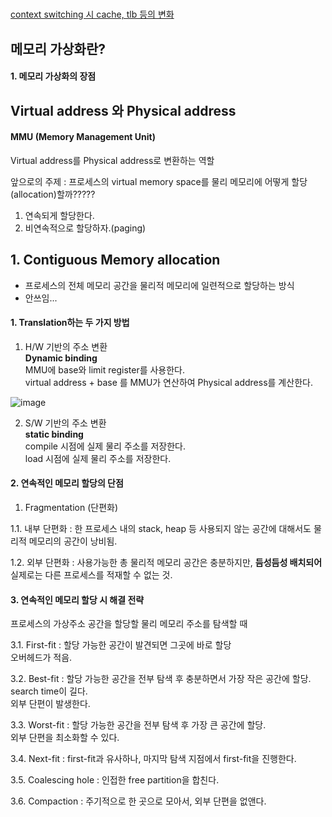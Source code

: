 

# 

[context switching 시 cache, tlb 등의 변화](https://cs.stackexchange.com/questions/1088/what-happens-to-the-cache-contents-on-a-context-switch?newreg=450135320b8d41b78853295079bd1d3b)  


## 메모리 가상화란?  

#### 1. 메모리 가상화의 장점  


## Virtual address 와 Physical address  

#### MMU (Memory Management Unit)  
Virtual address를 Physical address로 변환하는 역할  


앞으로의 주제 : 프로세스의 virtual memory space를 물리 메모리에 어떻게 할당(allocation)할까?????  

1. 연속되게 할당한다.  
2. 비연속적으로 할당하자.(paging)  


## 1. Contiguous Memory allocation  
 * 프로세스의 전체 메모리 공간을 물리적 메모리에 일련적으로 할당하는 방식  
 * 안쓰임...  
 
#### 1. Translation하는 두 가지 방법  

1. H/W 기반의 주소 변환    
**Dynamic binding**  
MMU에 base와 limit register를 사용한다.  
virtual address + base 를 MMU가 연산하여 Physical address를 계산한다.  

![image](https://user-images.githubusercontent.com/62331555/79811702-a2ae3f80-83b1-11ea-80c5-6106cb9fa75e.png)  


2. S/W 기반의 주소 변환  
**static binding**  
compile 시점에 실제 물리 주소를 저장한다.  
load 시점에 실제 물리 주소를 저장한다.  


#### 2. 연속적인 메모리 할당의 단점  

1. Fragmentation (단편화)  

1.1. 내부 단편화 : 한 프로세스 내의 stack, heap 등 사용되지 않는 공간에 대해서도 물리적 메모리의 공간이 낭비됨.  

1.2. 외부 단편화 : 사용가능한 총 물리적 메모리 공간은 충분하지만, **듬성듬성 배치되어** 실제로는 다른 프로세스를 적재할 수 없는 것.  


#### 3. 연속적인 메모리 할당 시 해결 전략  

프로세스의 가상주소 공간을 할당할 물리 메모리 주소를 탐색할 때  

3.1. First-fit : 할당 가능한 공간이 발견되면 그곳에 바로 할당  
오버헤드가 적음.  

3.2. Best-fit : 할당 가능한 공간을 전부 탐색 후 충분하면서 가장 작은 공간에 할당.  
search time이 길다.  
외부 단편이 발생한다.  

3.3. Worst-fit : 할당 가능한 공간을 전부 탐색 후 가장 큰 공간에 할당.  
외부 단편을 최소화할 수 있다.  

3.4. Next-fit : first-fit과 유사하나, 마지막 탐색 지점에서 first-fit을 진행한다.  

3.5. Coalescing hole : 인접한 free partition을 합친다.  

3.6. Compaction : 주기적으로 한 곳으로 모아서, 외부 단편을 없앤다.  







